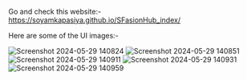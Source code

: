 
Go and check this website:- https://soyamkapasiya.github.io/SFasionHub_index/

Here are some of the UI images:-

![Screenshot 2024-05-29 140824](https://github.com/soyamkapasiya/SFasionHub_index/assets/163526543/899f6c7d-bbd8-444c-8f96-8af68ced23d7)
![Screenshot 2024-05-29 140851](https://github.com/soyamkapasiya/SFasionHub_index/assets/163526543/2b1189f3-2b7b-4047-ab41-434f3d03f73f)
![Screenshot 2024-05-29 140911](https://github.com/soyamkapasiya/SFasionHub_index/assets/163526543/a2b74936-7fd2-4491-9945-1c0bdad91bc4)
![Screenshot 2024-05-29 140931](https://github.com/soyamkapasiya/SFasionHub_index/assets/163526543/604d69d8-24e4-4980-a698-5aab22c1e5ea)
![Screenshot 2024-05-29 140959](https://github.com/soyamkapasiya/SFasionHub_index/assets/163526543/313c44dc-4f58-46fe-ae9b-bd0064fe730f)
